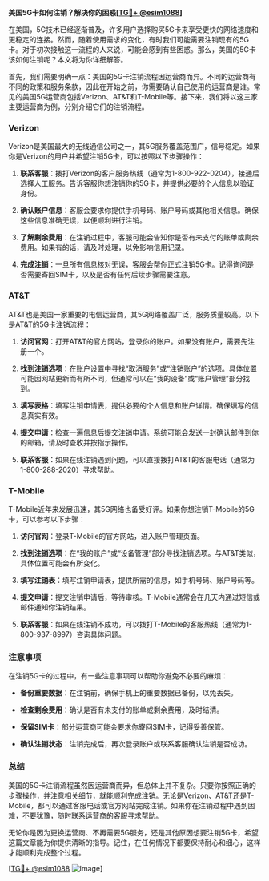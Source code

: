 **美国5G卡如何注销？解决你的困惑[[TG💪+ @esim1088](https://t.me/s/esim1088)]**

在美国，5G技术已经逐渐普及，许多用户选择购买5G卡来享受更快的网络速度和更稳定的连接。然而，随着使用需求的变化，有时我们可能需要注销现有的5G卡。对于初次接触这一流程的人来说，可能会感到有些困惑。那么，美国的5G卡该如何注销呢？本文将为你详细解答。

首先，我们需要明确一点：美国的5G卡注销流程因运营商而异。不同的运营商有不同的政策和服务条款，因此在开始之前，你需要确认自己使用的运营商是谁。常见的美国5G运营商包括Verizon、AT&T和T-Mobile等。接下来，我们将以这三家主要运营商为例，分别介绍它们的注销流程。

### Verizon

Verizon是美国最大的无线通信公司之一，其5G服务覆盖范围广，信号稳定。如果你是Verizon的用户并希望注销5G卡，可以按照以下步骤操作：

1. **联系客服**：拨打Verizon的客户服务热线（通常为1-800-922-0204），接通后选择人工服务。告诉客服你想注销你的5G卡，并提供必要的个人信息以验证身份。
   
2. **确认账户信息**：客服会要求你提供手机号码、账户号码或其他相关信息。确保这些信息准确无误，以便顺利进行注销。

3. **了解剩余费用**：在注销过程中，客服可能会告知你是否有未支付的账单或剩余费用。如果有的话，请及时处理，以免影响信用记录。

4. **完成注销**：一旦所有信息核对无误，客服会帮你正式注销5G卡。记得询问是否需要寄回SIM卡，以及是否有任何后续步骤需要注意。

### AT&T

AT&T也是美国一家重要的电信运营商，其5G网络覆盖广泛，服务质量较高。以下是AT&T的5G卡注销流程：

1. **访问官网**：打开AT&T的官方网站，登录你的账户。如果没有账户，需要先注册一个。

2. **找到注销选项**：在账户设置中寻找“取消服务”或“注销账户”的选项。具体位置可能因网站更新而有所不同，但通常可以在“我的设备”或“账户管理”部分找到。

3. **填写表格**：填写注销申请表，提供必要的个人信息和账户详情。确保填写的信息真实有效。

4. **提交申请**：检查一遍信息后提交注销申请。系统可能会发送一封确认邮件到你的邮箱，请及时查收并按指示操作。

5. **联系客服**：如果在线注销遇到问题，可以直接拨打AT&T的客服电话（通常为1-800-288-2020）寻求帮助。

### T-Mobile

T-Mobile近年来发展迅速，其5G网络也备受好评。如果你想注销T-Mobile的5G卡，可以参考以下步骤：

1. **访问官网**：登录T-Mobile的官方网站，进入账户管理页面。

2. **找到注销选项**：在“我的账户”或“设备管理”部分寻找注销选项。与AT&T类似，具体位置可能会有所变化。

3. **填写注销表**：填写注销申请表，提供所需的信息，如手机号码、账户号码等。

4. **提交申请**：提交注销申请后，等待审核。T-Mobile通常会在几天内通过短信或邮件通知你注销结果。

5. **联系客服**：如果在线注销不成功，可以拨打T-Mobile的客服热线（通常为1-800-937-8997）咨询具体问题。

### 注意事项

在注销5G卡的过程中，有一些注意事项可以帮助你避免不必要的麻烦：

- **备份重要数据**：在注销前，确保手机上的重要数据已备份，以免丢失。
  
- **检查剩余费用**：确认是否有未支付的账单或剩余费用，及时结清。

- **保留SIM卡**：部分运营商可能会要求你寄回SIM卡，记得妥善保管。

- **确认注销状态**：注销完成后，再次登录账户或联系客服确认注销是否成功。

### 总结

美国的5G卡注销流程虽然因运营商而异，但总体上并不复杂。只要你按照正确的步骤操作，并注意相关细节，就能顺利完成注销。无论是Verizon、AT&T还是T-Mobile，都可以通过客服电话或官方网站完成注销。如果你在注销过程中遇到困难，不要犹豫，随时联系运营商的客服寻求帮助。

无论你是因为更换运营商、不再需要5G服务，还是其他原因想要注销5G卡，希望这篇文章能为你提供清晰的指导。记住，在任何情况下都要保持耐心和细心，这样才能顺利完成整个过程。

[[TG💪+ @esim1088](https://t.me/s/esim1088) ![Image](https://i.postimg.cc/4NQfJmqS/Snipaste-2025-05-13-00-14-12.png)]